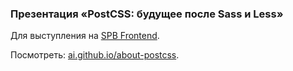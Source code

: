 ### Презентация «PostCSS: будущее после Sass и Less»

Для выступления на [SPB Frontend](https://vk.com/spb_frontend).

Посмотреть: [ai.github.io/about-postcss](http://ai.github.io/about-postcss/).
